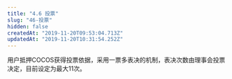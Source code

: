```yaml
---
title: "4.6 投票"
slug: "46-投票"
hidden: false
createdAt: "2019-11-20T09:53:04.713Z"
updatedAt: "2019-11-20T10:31:54.252Z"
---
```

用户抵押COCOS获得投票依据，采用一票多表决的机制，表决次数由理事会投票决定，目前设定为最大11次。